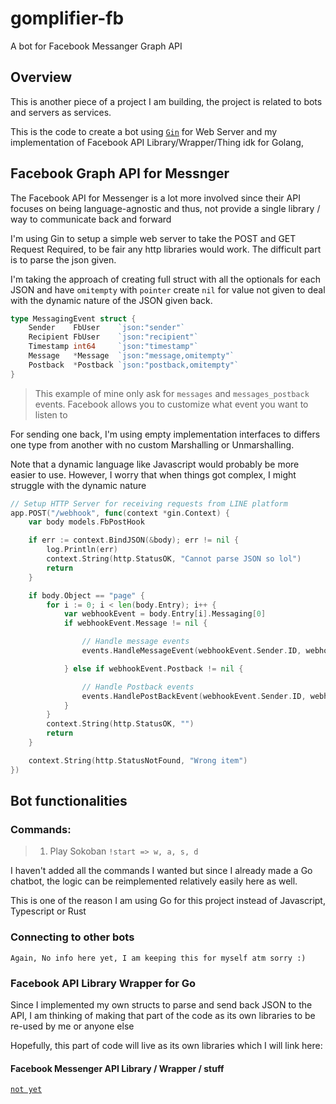 # gomplifier-fb
 A bot for Facebook Messanger Graph API

## Overview
This is another piece of a project I am building, the project is related to bots and servers as services.

This is the code to create a bot using [`Gin`](https://github.com/gin-gonic/gin) for Web Server and my implementation of Facebook API Library/Wrapper/Thing idk for Golang,

## Facebook Graph API for Messnger
The Facebook API for Messenger is a lot more involved since their API focuses on being language-agnostic and thus, not provide a single library / way to communicate back and forward

I'm using Gin to setup a simple web server to take the POST and GET Request Required, to be fair any http libraries would work. The difficult part is to parse the json given.

I'm taking the approach of creating full struct with all the optionals for each JSON and have `omitempty` with `pointer` create `nil` for value not given to deal with the dynamic nature of the JSON given back.

```go
type MessagingEvent struct {
	Sender    FbUser    `json:"sender"`
	Recipient FbUser    `json:"recipient"`
	Timestamp int64     `json:"timestamp"`
	Message   *Message  `json:"message,omitempty"`
	Postback  *Postback `json:"postback,omitempty"`
}
```
> This example of mine only ask for `messages` and `messages_postback` events. Facebook allows you to customize what event you want to listen to

For sending one back, I'm using empty implementation interfaces to differs one type from another with no custom Marshalling or Unmarshalling.

Note that a dynamic language like Javascript would probably be more easier to use. However, I worry that when things got complex, I might struggle with the dynamic nature

```go
// Setup HTTP Server for receiving requests from LINE platform
app.POST("/webhook", func(context *gin.Context) {
	var body models.FbPostHook

	if err := context.BindJSON(&body); err != nil {
		log.Println(err)
		context.String(http.StatusOK, "Cannot parse JSON so lol")
		return
	}

	if body.Object == "page" {
		for i := 0; i < len(body.Entry); i++ {
			var webhookEvent = body.Entry[i].Messaging[0]
			if webhookEvent.Message != nil {

				// Handle message events
				events.HandleMessageEvent(webhookEvent.Sender.ID, webhookEvent.Message, gameDocument)

			} else if webhookEvent.Postback != nil {

				// Handle Postback events
				events.HandlePostBackEvent(webhookEvent.Sender.ID, webhookEvent.Postback)
			}
		}
		context.String(http.StatusOK, "")
		return
	}

	context.String(http.StatusNotFound, "Wrong item")
})
```

## Bot functionalities

### Commands:
> 1. Play Sokoban `!start => w, a, s, d`

I haven't added all the commands I wanted but since I already made a Go chatbot, the logic can be reimplemented relatively easily here as well. 

This is one of the reason I am using Go for this project instead of Javascript, Typescript or Rust

### Connecting to other bots

`Again, No info here yet, I am keeping this for myself atm sorry :)`


### Facebook API Library Wrapper for Go
Since I implemented my own structs to parse and send back JSON to the API, I am thinking of making that part of the code as its own libraries to be re-used by me or anyone else

Hopefully, this part of code will live as its own libraries which I will link here:
#### Facebook Messenger API Library / Wrapper / stuff
[`not yet`](https://github.com/d-exclaimation/gomplifier-fb)
